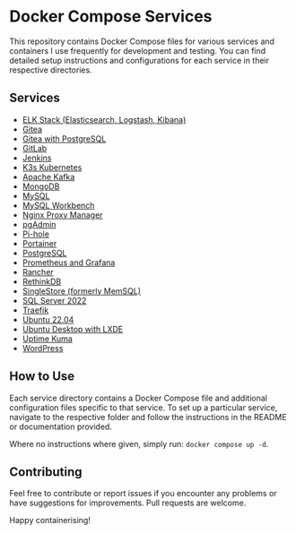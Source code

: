 # Docker Compose Services

This repository contains Docker Compose files for various services and containers I use frequently for development and testing. You can find detailed setup instructions and configurations for each service in their respective directories.

## Services

- [ELK Stack (Elasticsearch, Logstash, Kibana)](elk)
- [Gitea](gitea)
- [Gitea with PostgreSQL](gitea-postgres)
- [GitLab](gitlab)
- [Jenkins](jenkins)
- [K3s Kubernetes](k3s)
- [Apache Kafka](kafka)
- [MongoDB](mongo)
- [MySQL](mysql)
- [MySQL Workbench](mysql-workbench)
- [Nginx Proxy Manager](nginx-proxy-manager)
- [pgAdmin](pgadmin)
- [Pi-hole](pi-hole)
- [Portainer](portainer)
- [PostgreSQL](postgres)
- [Prometheus and Grafana](prometheus-grafana)
- [Rancher](rancher)
- [RethinkDB](rethinkdb)
- [SingleStore (formerly MemSQL)](singlestore)
- [SQL Server 2022](sql-server-2022)
- [Traefik](traefik)
- [Ubuntu 22.04](ubuntu-22)
- [Ubuntu Desktop with LXDE](ubuntu-desktop-lxde)
- [Uptime Kuma](uptime-kuma)
- [WordPress](wordpress)

## How to Use

Each service directory contains a Docker Compose file and additional configuration files specific to that service. To set up a particular service, navigate to the respective folder and follow the instructions in the README or documentation provided. 

Where no instructions where given, simply run: `docker compose up -d`.

## Contributing

Feel free to contribute or report issues if you encounter any problems or have suggestions for improvements. Pull requests are welcome.

Happy containerising!

